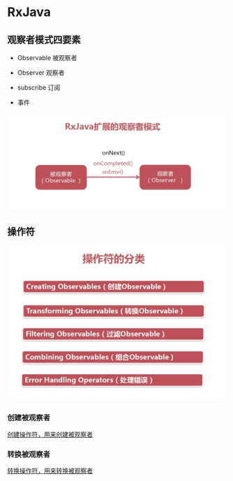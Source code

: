 # RxJava

## 观察者模式四要素

* Observable 被观察者

*  Observer 观察者

*  subscribe 订阅

*  事件

![观察者模式](/img/观察者模式.png)

## 操作符

![操作符分类](/img/操作符分类.png)

### 创建被观察者

[创建操作符，用来创建被观察者](/doc/创建操作符.md)

### 转换被观察者

[转换操作符，用来转换被观察者](/doc/转换操作符.md)